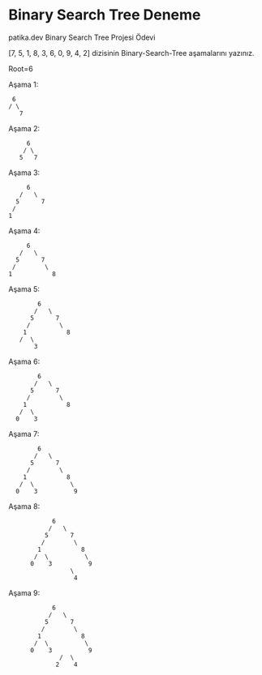 # Binary Search Tree Deneme
 patika.dev Binary Search Tree Projesi Ödevi 

[7, 5, 1, 8, 3, 6, 0, 9, 4, 2] dizisinin Binary-Search-Tree aşamalarını yazınız.

Root=6

Aşama 1:

     6
    / \
       7   
  

Aşama 2: 
 
         6
        / \
       5   7 
			 
       

Aşama 3:

         6
       /   \
      5      7   
     /        
    1           

 
 

Aşama 4:

         6
       /   \
      5      7   
     /        \
    1           8




Aşama 5:

         	6
	       /   \
	      5      7   
	     /        \
	    1           8
	   /  \
	       3

Aşama 6:

         	6
	       /   \
	      5      7   
	     /        \
	    1           8
	   /  \
	  0    3
	
	

Aşama 7:

         	6
	       /   \
	      5      7   
	     /        \
	    1           8
	   /  \          \
	  0    3          9


Aşama 8:

	         	6
		       /   \
		      5      7   
		     /        \
		    1           8
		   /  \          \
		  0    3          9
	                 \
	                  4

Aşama 9:

	         	6
		       /   \
		      5      7   
		     /        \
		    1           8
		   /  \          \
		  0    3          9
	              /  \
	             2    4

					 
